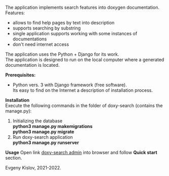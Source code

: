 The application implements search features into doxygen documentation.  
Features:
- allows to find help pages by text into description
- supports searching by substring
- single application supports working with some instances of documentations
- don't need internet access

The application uses the Python + Django for its work.  
The application is designed to run on the local computer where a generated documentation is located.  

**Prerequisites:**  
- Python vers. 3 with Django framework (free software).  
Its easy to find on the Internet a description of installation process.

**Installation**  
Execute the following commands in the folder of doxy-search (contains the manage.py):  
1. Initializing the database  
**python3 manage.py makemigrations**  
**python3 manage.py migrate**  
1. Run doxy-search application  
**python3 manage.py runserver**  

**Usage**
Open link [doxy-search admin](http://127.0.0.1:8000) into browser and follow **Quick start** section.    
  
Evgeny Kislov, 2021-2022. 
